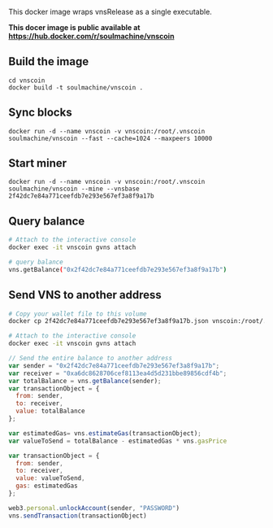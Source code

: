 This docker image wraps vnsRelease as a single executable.

**This docer image is public available at <https://hub.docker.com/r/soulmachine/vnscoin>**


## Build the image

    cd vnscoin
    docker build -t soulmachine/vnscoin .


## Sync blocks

    docker run -d --name vnscoin -v vnscoin:/root/.vnscoin soulmachine/vnscoin --fast --cache=1024 --maxpeers 10000


## Start miner

    docker run -d --name vnscoin -v vnscoin:/root/.vnscoin soulmachine/vnscoin --mine --vnsbase 2f42dc7e84a771ceefdb7e293e567ef3a8f9a17b


## Query balance

```bash
# Attach to the interactive console
docker exec -it vnscoin gvns attach

# query balance
vns.getBalance("0x2f42dc7e84a771ceefdb7e293e567ef3a8f9a17b")
```

## Send VNS to another address

```bash
# Copy your wallet file to this volume
docker cp 2f42dc7e84a771ceefdb7e293e567ef3a8f9a17b.json vnscoin:/root/.vnscoin/keystore/

# Attach to the interactive console
docker exec -it vnscoin gvns attach
```

```javascript
// Send the entire balance to another address
var sender = "0x2f42dc7e84a771ceefdb7e293e567ef3a8f9a17b";
var receiver = "0xa6dc8628706cef8113ea4d5d231bbe89856cdf4b";
var totalBalance = vns.getBalance(sender);
var transactionObject = {
  from: sender,
  to: receiver,
  value: totalBalance
};

var estimatedGas= vns.estimateGas(transactionObject);
var valueToSend = totalBalance - estimatedGas * vns.gasPrice

var transactionObject = {
  from: sender,
  to: receiver,
  value: valueToSend,
  gas: estimatedGas
};

web3.personal.unlockAccount(sender, "PASSWORD")
vns.sendTransaction(transactionObject)
```
